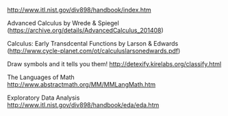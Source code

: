 http://www.itl.nist.gov/div898/handbook/index.htm

Advanced Calculus by Wrede & Spiegel
(https://archive.org/details/AdvancedCalculus_201408)

  Calculus: Early Transdcental Functions by Larson & Edwards
(http://www.cycle-planet.com/ot/calculuslarsonedwards.pdf)

Draw symbols and it tells you them!
 http://detexify.kirelabs.org/classify.html

The Languages of Math http://www.abstractmath.org/MM/MMLangMath.htm

Exploratory Data Analysis
http://www.itl.nist.gov/div898/handbook/eda/eda.htm
